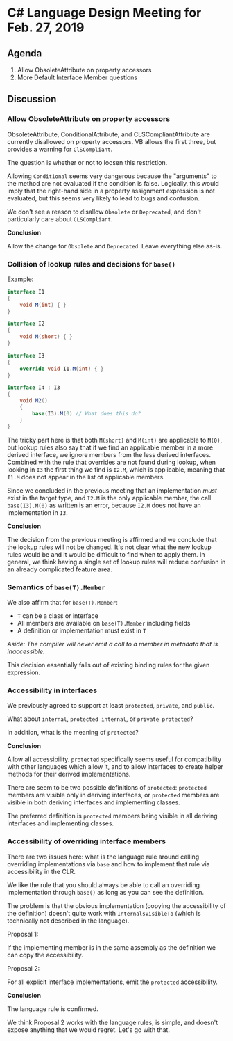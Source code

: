 
# C# Language Design Meeting for Feb. 27, 2019

## Agenda

1. Allow ObsoleteAttribute on property accessors
2. More Default Interface Member questions

## Discussion

### Allow ObsoleteAttribute on property accessors

ObsoleteAttribute, ConditionalAttribute, and CLSCompliantAttribute are
currently disallowed on property accessors. VB allows the first three, but
provides a warning for `ClSCompliant`.

The question is whether or not to loosen this restriction.

Allowing `Conditional` seems very dangerous because the "arguments" to the
method are not evaluated if the condition is false. Logically, this would
imply that the right-hand side in a property assignment expression is not
evaluated, but this seems very likely to lead to bugs and confusion.

We don't see a reason to disallow `Obsolete` or `Deprecated`, and don't
particularly care about `CLSCompliant`.

**Conclusion**

Allow the change for `Obsolete` and `Deprecated`. Leave everything else
as-is.


### Collision of lookup rules and decisions for `base()`

Example:

```C#
interface I1
{ 
    void M(int) { }
}

interface I2
{
    void M(short) { }
}

interface I3
{
    override void I1.M(int) { }
}

interface I4 : I3
{
    void M2()
    {
        base(I3).M(0) // What does this do?
    }
}
```

The tricky part here is that both `M(short)` and `M(int)` are applicable to
`M(0)`, but lookup rules also say that if we find an applicable member in a
more derived interface, we ignore members from the less derived interfaces.
Combined with the rule that overrides are not found during lookup, when
looking in `I3` the first thing we find is `I2.M`, which is applicable,
meaning that `I1.M` does not appear in the list of applicable members.

Since we concluded in the previous meeting that an implementation
*must* exist in the target type, and `I2.M` is the only applicable
member, the call `base(I3).M(0)` as written is an error, because `I2.M` does
not have an implementation in `I3`.

**Conclusion**

The decision from the previous meeting is affirmed and we conclude that the
lookup rules will not be changed. It's not clear what the new lookup rules
would be and it would be difficult to find when to apply them. In general,
we think having a single set of lookup rules will reduce confusion in an
already complicated feature area.

### Semantics of `base(T).Member`

We also affirm that for `base(T).Member`:

* `T` can be a class or interface
* All members are available on `base(T).Member` including fields
* A definition or implementation must exist in `T`

*Aside: The compiler will never emit a call to a member in metadata
that is inaccessible.*

This decision essentially falls out of existing binding rules for the given
expression.

### Accessibility in interfaces

We previously agreed to support at least `protected`, `private`, and `public`.

What about `internal`, `protected internal`, or `private protected`?

In addition, what is the meaning of `protected`?

**Conclusion**

Allow all accessibility. `protected` specifically seems useful for compatibility
with other languages which allow it, and to allow interfaces to create helper
methods for their derived implementations.

There are seem to be two possible definitions of `protected`: `protected`
members are visible only in deriving interfaces, or `protected` members are
visible in both deriving interfaces and implementing classes.

The preferred definition is `protected` members being visible in all deriving
interfaces and implementing classes.

### Accessibility of overriding interface members

There are two issues here: what is the language rule around calling
overriding implementations via `base` and how to implement that rule via
accessibility in the CLR.

We like the rule that you should always be able to call an overriding
implementation through `base()` as long as you can see the definition.

The problem is that the obvious implementation (copying the accessibility of
the definition) doesn't quite work with `InternalsVisibleTo` (which is
technically not described in the language).

Proposal 1:

If the implementing member is in the same assembly as the
definition we can copy the accessibility.

Proposal 2:

For all explicit interface implementations, emit the `protected`
accessibility.

**Conclusion**

The language rule is confirmed.

We think Proposal 2 works with the language rules, is simple, and doesn't
expose anything that we would regret. Let's go with that.